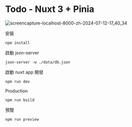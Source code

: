 # Todo - Nuxt 3 + Pinia

![screencapture-localhost-8000-zh-2024-07-12-17_40_34](https://github.com/user-attachments/assets/f7d3c361-319c-49f1-ae4e-9ee2def276ea)


安裝  
```
npm install
```

啟動 json-server   
```
json-server -w ./data/db.json
```

啟動 nuxt app 開發
```
npm run dev
```

Production
```
npm run build
```

預覽
```
npm run preview
```
